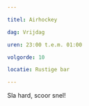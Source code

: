 ```yaml
---

titel: Airhockey

dag: Vrijdag

uren: 23:00 t.e.m. 01:00

volgorde: 10

locatie: Rustige bar 

---
```


Sla hard, scoor snel!
